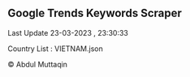 

## Google Trends Keywords Scraper 
 
Last Update 23-03-2023 , 23:30:33

Country List :
VIETNAM.json



© Abdul Muttaqin 
